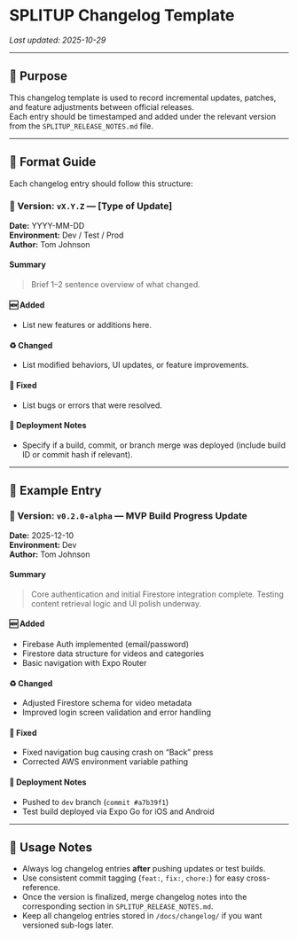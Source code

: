 # SPLITUP Changelog Template

_Last updated: 2025-10-29_

---

## 🧭 Purpose
This changelog template is used to record incremental updates, patches, and feature adjustments between official releases.  
Each entry should be timestamped and added under the relevant version from the `SPLITUP_RELEASE_NOTES.md` file.

---

## 🧩 Format Guide
Each changelog entry should follow this structure:

### 🔖 Version: `vX.Y.Z` — [Type of Update]
**Date:** YYYY-MM-DD  
**Environment:** Dev / Test / Prod  
**Author:** Tom Johnson  

#### Summary
> Brief 1–2 sentence overview of what changed.

#### 🆕 Added
- List new features or additions here.

#### ♻️ Changed
- List modified behaviors, UI updates, or feature improvements.

#### 🐛 Fixed
- List bugs or errors that were resolved.

#### 🚀 Deployment Notes
- Specify if a build, commit, or branch merge was deployed (include build ID or commit hash if relevant).

---

## 🧱 Example Entry

### 🔖 Version: `v0.2.0-alpha` — MVP Build Progress Update
**Date:** 2025-12-10  
**Environment:** Dev  
**Author:** Tom Johnson  

#### Summary
> Core authentication and initial Firestore integration complete. Testing content retrieval logic and UI polish underway.

#### 🆕 Added
- Firebase Auth implemented (email/password)  
- Firestore data structure for videos and categories  
- Basic navigation with Expo Router  

#### ♻️ Changed
- Adjusted Firestore schema for video metadata  
- Improved login screen validation and error handling  

#### 🐛 Fixed
- Fixed navigation bug causing crash on “Back” press  
- Corrected AWS environment variable pathing  

#### 🚀 Deployment Notes
- Pushed to `dev` branch (`commit #a7b39f1`)  
- Test build deployed via Expo Go for iOS and Android

---

## 🧾 Usage Notes
- Always log changelog entries **after** pushing updates or test builds.  
- Use consistent commit tagging (`feat:`, `fix:`, `chore:`) for easy cross-reference.  
- Once the version is finalized, merge changelog notes into the corresponding section in `SPLITUP_RELEASE_NOTES.md`.  
- Keep all changelog entries stored in `/docs/changelog/` if you want versioned sub-logs later.

